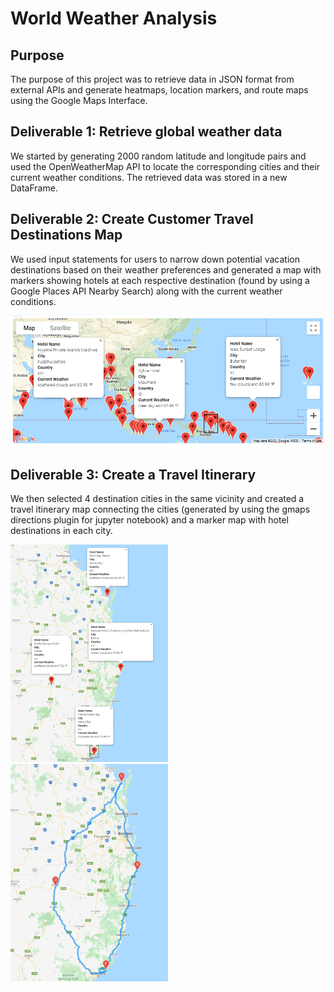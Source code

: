 # World Weather Analysis

## Purpose

The purpose of this project was to retrieve data in JSON format from external APIs and generate heatmaps, location markers, and route maps using the Google Maps Interface.

## Deliverable 1: Retrieve global weather data

We started by generating 2000 random latitude and longitude pairs and used the OpenWeatherMap API to locate the corresponding cities and their current weather conditions. The retrieved data was stored in a new DataFrame.

## Deliverable 2: Create Customer Travel Destinations Map

We used input statements for users to narrow down potential vacation destinations based on their weather preferences and generated a map with markers showing hotels at each respective destination (found by using a Google Places API Nearby Search) along with the current weather conditions.

<img src="https://github.com/linzmacd/World_Weather_Analysis/blob/main/Vacation_Search/WeatherPy_vacation_map.PNG">
 
## Deliverable 3: Create a Travel Itinerary

We then selected 4 destination cities in the same vicinity and created a travel itinerary map connecting the cities (generated by using the gmaps directions plugin for jupyter notebook) and a marker map with hotel destinations in each city.

<img src="https://github.com/linzmacd/World_Weather_Analysis/blob/main/Vacation_Itinerary/WeatherPy_travel_map_markers.PNG" width=50% height=50%> <img src="https://github.com/linzmacd/World_Weather_Analysis/blob/main/Vacation_Itinerary/WeatherPy_travel_map.PNG" width=50% height=50%>